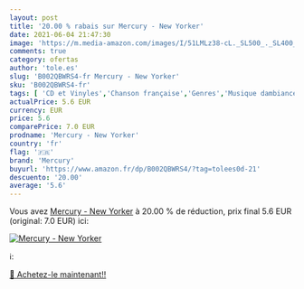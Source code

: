 ```yaml
---
layout: post
title: '20.00 % rabais sur Mercury - New Yorker'
date: 2021-06-04 21:47:30
image: 'https://m.media-amazon.com/images/I/51LMLz38-cL._SL500_._SL400_.jpg'
comments: true
category: ofertas
author: 'tole.es'
slug: 'B002QBWRS4-fr Mercury - New Yorker'
sku: 'B002QBWRS4-fr'
tags: [ 'CD et Vinyles','Chanson française','Genres','Musique dambiance','Pop','mercury', ]
actualPrice: 5.6 EUR
currency: EUR
price: 5.6
comparePrice: 7.0 EUR
prodname: 'Mercury - New Yorker'
country: 'fr'
flag: '🇫🇷'
brand: 'Mercury'
buyurl: 'https://www.amazon.fr/dp/B002QBWRS4/?tag=tolees0d-21'
descuento: '20.00'
average: '5.6'
---
```


Vous avez [Mercury - New Yorker](https://www.amazon.fr/dp/B002QBWRS4/?tag=tolees0d-21)  à  20.00 % de réduction, prix final  5.6 EUR (original: 7.0 EUR) ici:

[![Mercury - New Yorker](https://m.media-amazon.com/images/I/51LMLz38-cL._SL500_._SL400_.jpg)](https://www.amazon.fr/dp/B002QBWRS4/?tag=tolees0d-21)

ℹ️:


[🛒 Achetez-le maintenant!!](https://www.amazon.fr/dp/B002QBWRS4/?tag=tolees0d-21)
